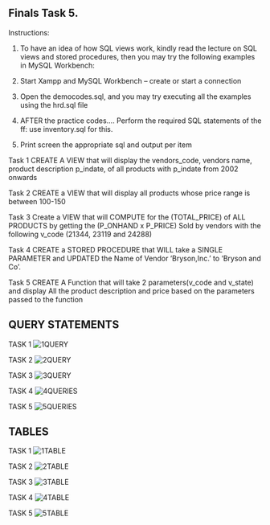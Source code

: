 ## Finals Task 5.
                                   
Instructions: 

1. To have an idea of how SQL views work, kindly read the lecture on SQL views and stored procedures, then you may try the following examples in MySQL Workbench: 
2. Start Xampp and MySQL Workbench – create or start a connection 
4. Open the democodes.sql, and you may try executing all the examples using the hrd.sql file

5. AFTER the practice codes…. Perform the required SQL statements of the ff: use inventory.sql for this.

6. Print screen the appropriate sql and output per item

Task 1 CREATE A VIEW that will display the vendors_code, vendors name, product description p_indate, of all products with p_indate from 2002 onwards

Task 2 CREATE a VIEW that will display all products whose price range is between 100-150

Task 3 Create a VIEW that will COMPUTE for the (TOTAL_PRICE) of ALL PRODUCTS by getting the (P_ONHAND x P_PRICE) Sold by vendors with the following v_code (21344, 23119 and 24288)


Task 4 CREATE a STORED PROCEDURE that WILL take a SINGLE PARAMETER and UPDATED the Name of Vendor ‘Bryson,Inc.’ to ‘Bryson and Co’.


Task 5 CREATE A Function that will take 2 parameters(v_code and v_state) and display All the product description and price based on the parameters passed to the function

## QUERY STATEMENTS

TASK 1
![1QUERY](https://github.com/user-attachments/assets/a9ce44b0-b17a-4771-887e-5ba79e71d0f3)

TASK 2
![2QUERY](https://github.com/user-attachments/assets/dd9f07bb-e9cf-4fc4-b6b9-88618ef928b8)

TASK 3
![3QUERY](https://github.com/user-attachments/assets/66c69cef-6a18-4dfd-9efc-a8c7e064236f)

TASK 4
![4QUERIES](https://github.com/user-attachments/assets/05ed79df-7e66-4ee7-841d-29fc499aa332)

TASK 5
![5QUERIES](https://github.com/user-attachments/assets/0af8c05d-2ef9-4171-9a24-55953ccbec59)

## TABLES

TASK 1
![1TABLE](https://github.com/user-attachments/assets/5f224f78-f287-47ff-a2ab-233089635fb6)

TASK 2
![2TABLE](https://github.com/user-attachments/assets/49af3e5d-4c7a-417f-88dd-6d8ee96238d3)

TASK 3
![3TABLE](https://github.com/user-attachments/assets/03b9d43f-b7f7-4209-a160-ac8a5455d2bf)

TASK 4
![4TABLE](https://github.com/user-attachments/assets/117af159-c0b0-4529-bf69-ffaa77997173)

TASK 5
![5TABLE](https://github.com/user-attachments/assets/174346a9-fade-4325-b6a3-ebcd09a48a2a)







